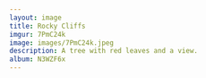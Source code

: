 ```yaml
---
layout: image
title: Rocky Cliffs
imgur: 7PmC24k
image: images/7PmC24k.jpeg
description: A tree with red leaves and a view.
album: N3WZF6x
---
```


